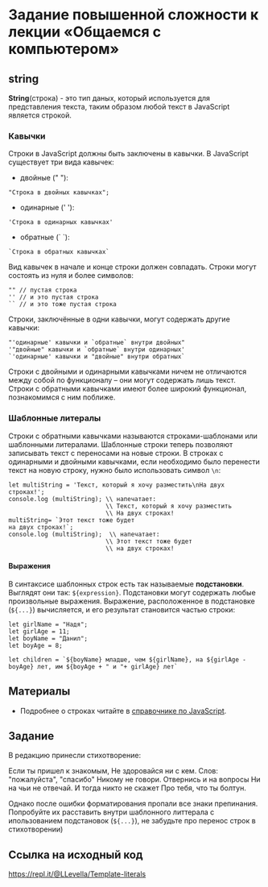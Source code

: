 # Задание повышенной сложности к лекции «Общаемся с компьютером»

## string
**String**(строка) - это тип даных, который используется для представления текста, таким образом любой текст в JavaScript является строкой.
 
### Кавычки

Строки в JavaScript должны быть заключены в кавычки. В JavaScript существует три вида кавычек: 
* двойные (" "):
```
"Строка в двойных кавычках";
```
* одинарные (' '):
```
'Строка в одинарных кавычках'
``` 
* обратные (\` \`):
```
`Строка в обратных кавычках`
```
Вид кавычек в начале и конце строки должен совпадать.
Строки могут состоять из нуля и более символов:
```
"" // пустая строка
'' // и это пустая строка
`` // и это тоже пустая строка
``` 
Строки, заключённые в одни кавычки, могут содержать другие кавычки:
```
"'одинарные' кавычки и `обратные` внутри двойных"
'"двойные" кавычки и `обратные` внутри одинарных'
`'одинарные' кавычки и "двойные" внутри обратных`
```
Строки с двойными и одинарными кавычками ничем не отличаются между собой по функционалу – они могут содержать лишь текст. Строки с обратными кавычками имеют более широкий функционал, познакомимся с ним поближе.

### Шаблонные литералы

Строки с обратными кавычками называются строками-шаблонами или шаблонными литералами.
Шаблонные строки теперь позволяют записывать текст с переносами на новые строки. В строках с одинарными и двойными кавычками, если необходимо было перенести текст на новую строку, нужно было использовать символ `\n`:

```
let multiString = 'Текст, который я хочу разместить\nНа двух строках!';
console.log (multiString); \\ напечатает: 
                           \\ Текст, который я хочу разместить
                           \\ На двух строках!
multiString= `Этот текст тоже будет
на двух строках!`;
console.log (multiString);  \\ напечатает: 
                           \\ Этот текст тоже будет
                           \\ на двух строках!
```
#### Выражения

В синтаксисе шаблонных строк есть так называемые **подстановки**. Выглядят они так: `${expression}`. Подстановки могут содержать любые произвольные выражения. Выражение, расположенное в подстановке (`${...}`) вычисляется, и его результат становится частью строки:

```
let girlName = "Надя";
let girlAge = 11;
let boyName = "Данил";
let boyAge = 8;

let children = `${boyName} младше, чем ${girlName}, на ${girlAge - boyAge} лет, им ${boyAge + " и "+ girlAge} лет`
```

## Материалы

* Подробнее о строках читайте в [справочнике по JavaScript](https://learn.javascript.ru/strings).

## Задание
В редакцию принесли стихотворение:

Если ты пришел к знакомым,
Не здоровайся ни с кем.
Слов: "пожалуйста", "спасибо"
Никому не говори.
Отвернись и на вопросы
Ни на чьи не отвечай.
И тогда никто не скажет
Про тебя, что ты болтун.

Однако после ошибки форматирования пропали все знаки препинания.
Попробуйте их расставить внутри шаблонного литтерала с ипользованием подстановок (`${...}`), не забудьте про перенос строк в стихотворении)

## Ссылка на исходный код
https://repl.it/@LLevella/Template-literals

